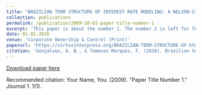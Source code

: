 ```yaml
---
title: "BRAZILIAN TERM STRUCTURE OF INTEREST RATE MODELING: A NELSON-SIEGEL APPROACH"
collection: publications
permalink: /publication/2009-10-01-paper-title-number-1
excerpt: 'This paper is about the number 1. The number 2 is left for future work.'
date: 01-01-2016
venue: 'Corporate Ownership & Control (Print)'
paperurl: 'https://virtusinterpress.org/BRAZILIAN-TERM-STRUCTURE-OF.html'
citation: 'Gonçalves, A. B., & Tumenas Marques, F. (2016). Brazilian term structure of interest rate modeling: A Nelson-Siegel approach. Corporate Ownership & Control, 14(1-3), 414-432'
---
```


[Download paper here](http://academicpages.github.io/files/paper1.pdf)

Recommended citation: Your Name, You. (2009). "Paper Title Number 1." <i>Journal 1</i>. 1(1).
